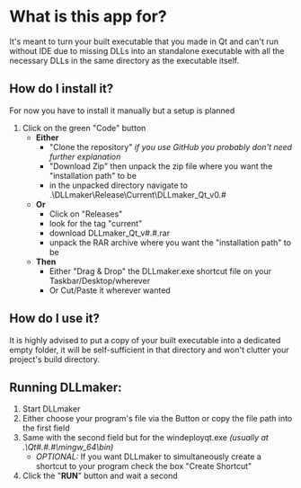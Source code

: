 # What is this app for?
It's meant to turn your built executable that you made in Qt and can't run without IDE due to missing DLLs into an standalone executable with all the necessary DLLs in the same directory as the executable itself.

## How do I install it?
For now you have to install it manually but a setup is planned
1. Click on the green "Code" button
   - **Either**
 		- "Clone the repository" *if you use GitHub you probably don't need further explanation*
 		- "Download Zip" then unpack the zip file where you want the "installation path" to be
      - in the unpacked directory navigate to .\DLLmaker\Release\Current\DLLmaker_Qt_v0.#
   - **Or**
     - Click on "Releases"
     - look for the tag "current"
     - download DLLmaker_Qt_v#.#.rar
     - unpack the RAR archive where you want the "installation path" to be
   - **Then**
     - Either "Drag & Drop" the DLLmaker.exe shortcut file on your Taskbar/Desktop/wherever
     - Or Cut/Paste it wherever wanted

## How do I use it?
It is highly advised to put a copy of your built executable into a dedicated empty folder, it will be self-sufficient in that directory and won't clutter your project's build directory. 

## Running DLLmaker:
1. Start DLLmaker
2. Either choose your program's file via the Button or copy the file path into the first field
3. Same with the second field but for the windeployqt.exe *(usually at .\Qt\#.#.#\mingw_64\bin)*
	- *OPTIONAL:* If you want DLLmaker to simultaneously create a shortcut to your program check the box "Create Shortcut"
4. Click the "**RUN**" button and wait a second
